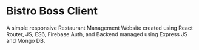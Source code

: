# Bistro Boss Client

A simple responsive Restaurant Management Website created using React Router, JS, ES6, Firebase Auth, and Backend managed using Express JS and Mongo DB.
